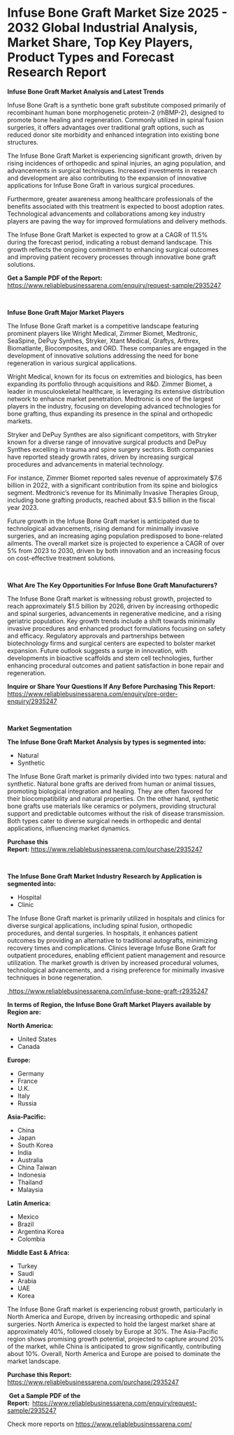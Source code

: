 <p><h1>Infuse Bone Graft Market Size 2025 - 2032 Global Industrial Analysis, Market Share, Top Key Players, Product Types and Forecast Research Report</h1></p><p><strong>Infuse Bone Graft Market Analysis and Latest Trends</strong></p>
<p><p>Infuse Bone Graft is a synthetic bone graft substitute composed primarily of recombinant human bone morphogenetic protein-2 (rhBMP-2), designed to promote bone healing and regeneration. Commonly utilized in spinal fusion surgeries, it offers advantages over traditional graft options, such as reduced donor site morbidity and enhanced integration into existing bone structures. </p><p>The Infuse Bone Graft Market is experiencing significant growth, driven by rising incidences of orthopedic and spinal injuries, an aging population, and advancements in surgical techniques. Increased investments in research and development are also contributing to the expansion of innovative applications for Infuse Bone Graft in various surgical procedures. </p><p>Furthermore, greater awareness among healthcare professionals of the benefits associated with this treatment is expected to boost adoption rates. Technological advancements and collaborations among key industry players are paving the way for improved formulations and delivery methods. </p><p>The Infuse Bone Graft Market is expected to grow at a CAGR of 11.5% during the forecast period, indicating a robust demand landscape. This growth reflects the ongoing commitment to enhancing surgical outcomes and improving patient recovery processes through innovative bone graft solutions.</p></p>
<p><strong>Get a Sample PDF of the Report:&nbsp;</strong> <a href="https://www.reliablebusinessarena.com/enquiry/request-sample/2935247?utm_campaign=3294&utm_medium=2&utm_source=Github&utm_content=ia&utm_term=14032025&utm_id=infuse-bone-graft">https://www.reliablebusinessarena.com/enquiry/request-sample/2935247</a></p>
<p>&nbsp;</p>
<p><strong>Infuse Bone Graft Major Market Players</strong></p>
<p><p>The Infuse Bone Graft market is a competitive landscape featuring prominent players like Wright Medical, Zimmer Biomet, Medtronic, SeaSpine, DePuy Synthes, Stryker, Xtant Medical, Graftys, Arthrex, Biomatlante, Biocomposites, and ORD. These companies are engaged in the development of innovative solutions addressing the need for bone regeneration in various surgical applications.</p><p>Wright Medical, known for its focus on extremities and biologics, has been expanding its portfolio through acquisitions and R&D. Zimmer Biomet, a leader in musculoskeletal healthcare, is leveraging its extensive distribution network to enhance market penetration. Medtronic is one of the largest players in the industry, focusing on developing advanced technologies for bone grafting, thus expanding its presence in the spinal and orthopedic markets.</p><p>Stryker and DePuy Synthes are also significant competitors, with Stryker known for a diverse range of innovative surgical products and DePuy Synthes excelling in trauma and spine surgery sectors. Both companies have reported steady growth rates, driven by increasing surgical procedures and advancements in material technology.</p><p>For instance, Zimmer Biomet reported sales revenue of approximately $7.6 billion in 2022, with a significant contribution from its spine and biologics segment. Medtronic’s revenue for its Minimally Invasive Therapies Group, including bone grafting products, reached about $3.5 billion in the fiscal year 2023.</p><p>Future growth in the Infuse Bone Graft market is anticipated due to technological advancements, rising demand for minimally invasive surgeries, and an increasing aging population predisposed to bone-related ailments. The overall market size is projected to experience a CAGR of over 5% from 2023 to 2030, driven by both innovation and an increasing focus on cost-effective treatment solutions.</p></p>
<p>&nbsp;</p>
<p><strong>What Are The Key Opportunities For Infuse Bone Graft Manufacturers?</strong></p>
<p><p>The Infuse Bone Graft market is witnessing robust growth, projected to reach approximately $1.5 billion by 2026, driven by increasing orthopedic and spinal surgeries, advancements in regenerative medicine, and a rising geriatric population. Key growth trends include a shift towards minimally invasive procedures and enhanced product formulations focusing on safety and efficacy. Regulatory approvals and partnerships between biotechnology firms and surgical centers are expected to bolster market expansion. Future outlook suggests a surge in innovation, with developments in bioactive scaffolds and stem cell technologies, further enhancing procedural outcomes and patient satisfaction in bone repair and regeneration.</p></p>
<p><strong>Inquire or Share Your Questions If Any Before Purchasing This Report:</strong> <a href="https://www.reliablebusinessarena.com/enquiry/pre-order-enquiry/2935247?utm_campaign=3294&utm_medium=2&utm_source=Github&utm_content=ia&utm_term=14032025&utm_id=infuse-bone-graft">https://www.reliablebusinessarena.com/enquiry/pre-order-enquiry/2935247</a></p>
<p>&nbsp;</p>
<p><strong>Market Segmentation</strong></p>
<p><strong>The Infuse Bone Graft Market Analysis by types is segmented into:</strong></p>
<p><ul><li>Natural</li><li>Synthetic</li></ul></p>
<p><p>The Infuse Bone Graft market is primarily divided into two types: natural and synthetic. Natural bone grafts are derived from human or animal tissues, promoting biological integration and healing. They are often favored for their biocompatibility and natural properties. On the other hand, synthetic bone grafts use materials like ceramics or polymers, providing structural support and predictable outcomes without the risk of disease transmission. Both types cater to diverse surgical needs in orthopedic and dental applications, influencing market dynamics.</p></p>
<p><strong>Purchase this Report:&nbsp;</strong><a href="https://www.reliablebusinessarena.com/purchase/2935247?utm_campaign=3294&utm_medium=2&utm_source=Github&utm_content=ia&utm_term=14032025&utm_id=infuse-bone-graft">https://www.reliablebusinessarena.com/purchase/2935247</a></p>
<p>&nbsp;</p>
<p><strong>The Infuse Bone Graft Market Industry Research by Application is segmented into:</strong></p>
<p><ul><li>Hospital</li><li>Clinic</li></ul></p>
<p><p>The Infuse Bone Graft market is primarily utilized in hospitals and clinics for diverse surgical applications, including spinal fusion, orthopedic procedures, and dental surgeries. In hospitals, it enhances patient outcomes by providing an alternative to traditional autografts, minimizing recovery times and complications. Clinics leverage Infuse Bone Graft for outpatient procedures, enabling efficient patient management and resource utilization. The market growth is driven by increased procedural volumes, technological advancements, and a rising preference for minimally invasive techniques in bone regeneration.</p></p>
<p><a href="https://www.reliablebusinessarena.com/infuse-bone-graft-r2935247?utm_campaign=3294&utm_medium=2&utm_source=Github&utm_content=ia&utm_term=14032025&utm_id=infuse-bone-graft">&nbsp;https://www.reliablebusinessarena.com/infuse-bone-graft-r2935247</a></p>
<p><strong>In terms of Region, the Infuse Bone Graft Market Players available by Region are:</strong></p>
<p>
    <p> <strong> North America: </strong>
        <ul>
            <li>United States</li>
            <li>Canada</li>
        </ul>
        </p> 
    <p> <strong> Europe: </strong>
        <ul>
            <li>Germany</li>
            <li>France</li>
            <li>U.K.</li>
            <li>Italy</li>
            <li>Russia</li>
        </ul>
        </p> 
    <p> <strong> Asia-Pacific: </strong>
        <ul>
            <li>China</li>
            <li>Japan</li>
            <li>South Korea</li>
            <li>India</li>
            <li>Australia</li>
            <li>China Taiwan</li>
            <li>Indonesia</li>
            <li>Thailand</li>
            <li>Malaysia</li>
        </ul>
        </p> 
    <p> <strong> Latin America: </strong>
        <ul>
            <li>Mexico</li>
            <li>Brazil</li>
            <li>Argentina Korea</li>
            <li>Colombia</li>
        </ul>
        </p> 
    <p> <strong> Middle East & Africa: </strong>
        <ul>
            <li>Turkey</li>
            <li>Saudi</li>
            <li>Arabia</li>
            <li>UAE</li>
            <li>Korea</li>
        </ul>
    </p>
    </p>
<p><p>The Infuse Bone Graft market is experiencing robust growth, particularly in North America and Europe, driven by increasing orthopedic and spinal surgeries. North America is expected to hold the largest market share at approximately 40%, followed closely by Europe at 30%. The Asia-Pacific region shows promising growth potential, projected to capture around 20% of the market, while China is anticipated to grow significantly, contributing about 10%. Overall, North America and Europe are poised to dominate the market landscape.</p></p>
<p><strong>Purchase this Report: </strong><a href="https://www.reliablebusinessarena.com/purchase/2935247?utm_campaign=3294&utm_medium=2&utm_source=Github&utm_content=ia&utm_term=14032025&utm_id=infuse-bone-graft">https://www.reliablebusinessarena.com/purchase/2935247</a></p>
<p>&nbsp;<strong>Get a Sample PDF of the Report:&nbsp;&nbsp;</strong><a href="https://www.reliablebusinessarena.com/enquiry/request-sample/2935247?utm_campaign=3294&utm_medium=2&utm_source=Github&utm_content=ia&utm_term=14032025&utm_id=infuse-bone-graft">https://www.reliablebusinessarena.com/enquiry/request-sample/2935247</a></p>
<p><strong></strong></p>
<p>Check more reports on <a href="https://www.reliablebusinessarena.com/?utm_campaign=3294&utm_medium=2&utm_source=Github&utm_content=ia&utm_term=14032025&utm_id=infuse-bone-graft">https://www.reliablebusinessarena.com/</a></p>